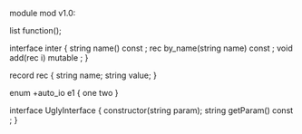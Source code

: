 module mod v1.0:

list<i8> function();

interface inter {
	string name() const ;
	rec by_name(string name) const ;
	void add(rec i) mutable ;
}

record rec {
	string name;
	string value;
}

enum +auto_io e1 { one two }

interface UglyInterface {
	constructor(string param);
	string getParam() const ;
}
